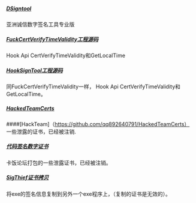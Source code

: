 

##### [DSigntool](./DSigntool)

亚洲诚信数字签名工具专业版

##### [FuckCertVerifyTimeValidity工程源码](./FuckCertVerifyTimeValidity)
Hook Api CertVerifyTimeValidity和GetLocalTime

##### [HookSignTool工程源码](./HookSignTool)
同FuckCertVerifyTimeValidity一样，
Hook Api CertVerifyTimeValidity和GetLocalTime。


##### [HackedTeamCerts](https://github.com/Rafiot/HackedTeamCerts)
####[HackTeam]（https://github.com/qq892640791/HackedTeamCerts）
一些泄露的证书，已经被注销.

##### [代码签名数字证书](./代码签名数字证书)

卡饭论坛打包的一些泄露证书，已经被注销。

#####  [SigThief证书拷贝](https://github.com/secretsquirrel/SigThief)

将exe的签名信息复制到另外一个exe程序上，（复制的证书是无效的）。
